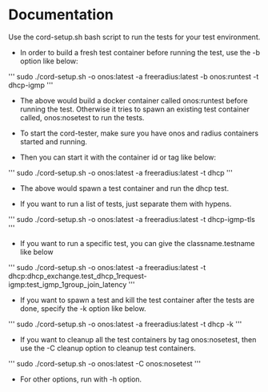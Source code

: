 # Documentation

Use the cord-setup.sh bash script to run the tests for your test environment.

* In order to build a fresh test container before running the test, use the -b option like below:

'''
sudo ./cord-setup.sh -o onos:latest -a freeradius:latest -b onos:runtest -t dhcp-igmp
'''

* The above would build a docker container called onos:runtest before running the test.
Otherwise it tries to spawn an existing test container called, onos:nosetest to run the tests.

* To start the cord-tester, make sure you have onos and radius containers started and running.
* Then you can start it with the container id or tag like below:

'''
sudo ./cord-setup.sh -o onos:latest -a freeradius:latest -t dhcp
'''

* The above would spawn a test container and run the dhcp test.

* If you want to run a list of tests, just separate them with hypens.

'''
sudo ./cord-setup.sh -o onos:latest -a freeradius:latest -t dhcp-igmp-tls
'''

* If you want to run a specific test, you can give the classname.testname like below

'''
sudo ./cord-setup.sh -o onos:latest -a freeradius:latest -t dhcp:dhcp_exchange.test_dhcp_1request-igmp:test_igmp_1group_join_latency
'''

* If you want to spawn a test and kill the test container after the tests are done, specify the -k option like below.

'''
sudo ./cord-setup.sh -o onos:latest -a freeradius:latest -t dhcp -k
'''

* If you want to cleanup all the test containers by tag onos:nosetest, then use the -C cleanup option to cleanup test containers.

'''
sudo ./cord-setup.sh -o onos:latest -C onos:nosetest
'''

* For other options, run with -h option.

